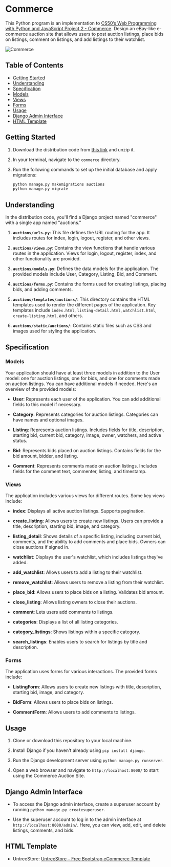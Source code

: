 # Commerce

This Python program is an implementation to [CS50’s Web Programming with Python and JavaScript Project 2 - Commerce](https://cs50.harvard.edu/web/2020/projects/2/commerce/). Design an eBay-like e-commerce auction site that allows users to post auction listings, place bids on listings, comment on listings, and add listings to their watchlist.

![Commerce](https://i.imgur.com/NdpLWDS.gif)

## Table of Contents

- [Getting Started](#getting-started)
- [Understanding](#understanding)
- [Specification](#specification)
- [Models](#models)
- [Views](#views)
- [Forms](#forms)
- [Usage](#usage)
- [Django Admin Interface](#django-admin-interface)
- [HTML Template](#html-template)

## Getting Started

1. Download the distribution code from [this link](https://cdn.cs50.net/web/2020/spring/projects/2/commerce.zip) and unzip it.

2. In your terminal, navigate to the `commerce` directory.

3. Run the following commands to set up the initial database and apply migrations:

   ```bash
   python manage.py makemigrations auctions
   python manage.py migrate
   ```

## Understanding

In the distribution code, you'll find a Django project named "commerce" with a single app named "auctions."

1. **`auctions/urls.py`**: This file defines the URL routing for the app. It includes routes for index, login, logout, register, and other views.

2. **`auctions/views.py`**: Contains the view functions that handle various routes in the application. Views for login, logout, register, index, and other functionality are provided.

3. **`auctions/models.py`**: Defines the data models for the application. The provided models include User, Category, Listing, Bid, and Comment.

4. **`auctions/forms.py`**: Contains the forms used for creating listings, placing bids, and adding comments.

5. **`auctions/templates/auctions/`**: This directory contains the HTML templates used to render the different pages of the application. Key templates include `index.html`, `listing-detail.html`, `watchlist.html`, `create-listing.html`, and others.

6. **`auctions/static/auctions/`**: Contains static files such as CSS and images used for styling the application.

## Specification

### Models

Your application should have at least three models in addition to the User model: one for auction listings, one for bids, and one for comments made on auction listings. You can have additional models if needed. Here's an overview of the provided models:

- **User**: Represents each user of the application. You can add additional fields to this model if necessary.

- **Category**: Represents categories for auction listings. Categories can have names and optional images.

- **Listing**: Represents auction listings. Includes fields for title, description, starting bid, current bid, category, image, owner, watchers, and active status.

- **Bid**: Represents bids placed on auction listings. Contains fields for the bid amount, bidder, and listing.

- **Comment**: Represents comments made on auction listings. Includes fields for the comment text, commenter, listing, and timestamp.

### Views

The application includes various views for different routes. Some key views include:

- **index**: Displays all active auction listings. Supports pagination.

- **create_listing**: Allows users to create new listings. Users can provide a title, description, starting bid, image, and category.

- **listing_detail**: Shows details of a specific listing, including current bid, comments, and the ability to add comments and place bids. Owners can close auctions if signed in.

- **watchlist**: Displays the user's watchlist, which includes listings they've added.

- **add_watchlist**: Allows users to add a listing to their watchlist.

- **remove_watchlist**: Allows users to remove a listing from their watchlist.

- **place_bid**: Allows users to place bids on a listing. Validates bid amount.

- **close_listing**: Allows listing owners to close their auctions.

- **comment**: Lets users add comments to listings.

- **categories**: Displays a list of all listing categories.

- **category_listings**: Shows listings within a specific category.

- **search_listings**: Enables users to search for listings by title and description.

### Forms

The application uses forms for various interactions. The provided forms include:

- **ListingForm**: Allows users to create new listings with title, description, starting bid, image, and category.

- **BidForm**: Allows users to place bids on listings.

- **CommentForm**: Allows users to add comments to listings.

## Usage

1. Clone or download this repository to your local machine.

2. Install Django if you haven't already using `pip install django`.

3. Run the Django development server using `python manage.py runserver`.

4. Open a web browser and navigate to `http://localhost:8000/` to start using the Commerce Auction Site.

## Django Admin Interface

- To access the Django admin interface, create a superuser account by running `python manage.py createsuperuser`.

- Use the superuser account to log in to the admin interface at `http://localhost:8000/admin/`. Here, you can view, add, edit, and delete listings, comments, and bids.

## HTML Template

- UntreeStore: [UntreeStore – Free Bootstrap eCommerce Template](https://untree.co/free-templates/untreestore-ecommerce-free-download-bootstrap-template/)